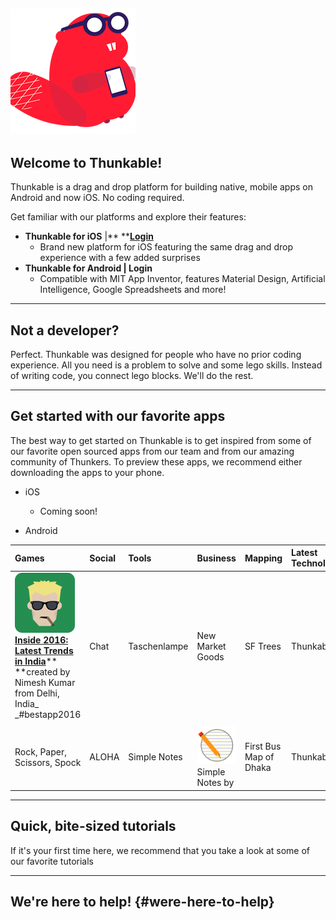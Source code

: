 ## 

## ![](/assets/logo-beaver.png)

## Welcome to Thunkable!

Thunkable is a drag and drop platform for building native, mobile apps on Android and now iOS. No coding required.

Get familiar with our platforms and explore their features:

* **Thunkable for iOS** \|** **[**Login**](https://ios.thunkable.com/#/login?_k=ptmhad)
  * Brand new platform for iOS featuring the same drag and drop experience with a few added surprises
* **Thunkable for Android **\|** Login**
  * Compatible with MIT App Inventor, features Material Design, Artificial Intelligence, Google Spreadsheets and more!

---

## Not a developer?

Perfect.  Thunkable was designed for people who have no prior coding experience. All you need is a problem to solve and some lego skills. Instead of writing code, you connect lego blocks. We'll do the rest.

---

## Get started with our favorite apps

The best way to get started on Thunkable is to get inspired from some of our favorite open sourced apps from our team and from our amazing community of Thunkers.  To preview these apps, we recommend either downloading the apps to your phone.

* iOS

  * Coming soon!

* Android

| Games | Social | Tools | Business | Mapping | Latest Technologies | World Changing |
| :--- | :--- | :--- | :--- | :--- | :--- | :--- |
| ![](/assets/inside2016.png)          [**Inside 2016: Latest Trends in India**](https://goo.gl/TF1vAV)** **created by Nimesh Kumar from Delhi, India_ _\#bestapp2016 | Chat | Taschenlampe | New Market Goods | SF Trees | Thunkableagram | ![](/assets/pvsolar.png) [ **PV Solar Power System**](https://goo.gl/rcBXOW) created by Anwar Al-Haddid, [read more about his inspiringstory](https://www.fastcompany.com/40417060/how-a-man-with-no-coding-experience-built-an-app-thats-bringing-solar-power-to-yemen) \#bestapps2016 |
|  |  |  |  |  |  |  |
| Rock, Paper, Scissors, Spock  | ALOHA | Simple Notes | ![](/assets/simplenotes.png)Simple Notes by  | First Bus Map of Dhaka | Thunkable VR |  |

---

## Quick, bite-sized tutorials

If it's your first time here, we recommend that you take a look at some of our favorite tutorials

---

## We're here to help! {#were-here-to-help}



